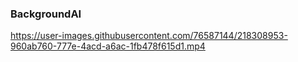 ### BackgroundAI 



https://user-images.githubusercontent.com/76587144/218308953-960ab760-777e-4acd-a6ac-1fb478f615d1.mp4




